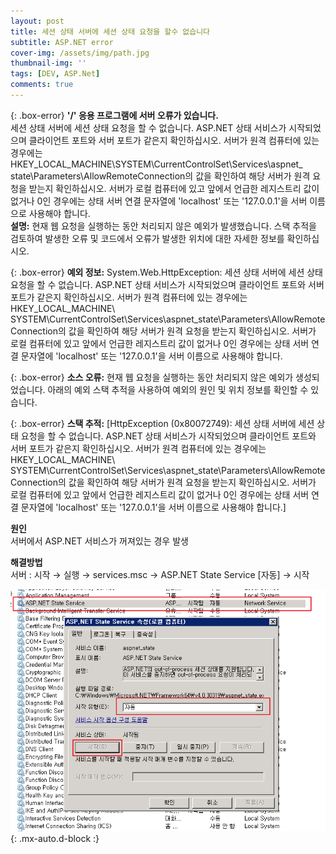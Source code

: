 ```yaml
---
layout: post
title: 세션 상태 서버에 세션 상태 요청을 할수 없습니다
subtitle: ASP.NET error
cover-img: /assets/img/path.jpg
thumbnail-img: ''
tags: [DEV, ASP.Net]
comments: true
---
```


{: .box-error}
**'/' 응용 프로그램에 서버 오류가 있습니다.**  
세션 상태 서버에 세션 상태 요청을 할 수 없습니다. ASP.NET 상태 서비스가 시작되었으며 클라이언트 포트와 서버 포트가 같은지 확인하십시오. 서버가 원격 컴퓨터에 있는 경우에는 HKEY_LOCAL_MACHINE\\SYSTEM\\CurrentControlSet\\Services\\aspnet_
state\\Parameters\\AllowRemoteConnection의 값을 확인하여 해당 서버가 원격 요청을 받는지 확인하십시오. 서버가 로컬 컴퓨터에 있고 앞에서 언급한 레지스트리 값이 없거나 0인 경우에는 상태 서버 연결 문자열에 'localhost' 또는 '127.0.0.1'을 서버 이름으로 사용해야 합니다.  
**설명:** 현재 웹 요청을 실행하는 동안 처리되지 않은 예외가 발생했습니다. 스택 추적을 검토하여 발생한 오류 및 코드에서 오류가 발생한 위치에 대한 자세한 정보를 확인하십시오.

{: .box-error}
**예외 정보:** System.Web.HttpException: 세션 상태 서버에 세션 상태 요청을 할 수 없습니다. ASP.NET 상태 서비스가 시작되었으며 클라이언트 포트와 서버 포트가 같은지 확인하십시오.
서버가 원격 컴퓨터에 있는 경우에는 HKEY_LOCAL_MACHINE\\
SYSTEM\\CurrentControlSet\\Services\\aspnet_state\\Parameters\\AllowRemoteConnection의 값을 확인하여 해당 서버가 원격 요청을 받는지 확인하십시오. 서버가 로컬 컴퓨터에 있고 앞에서 언급한 레지스트리 값이 없거나 0인 경우에는 상태 서버 연결 문자열에 'localhost' 또는 '127.0.0.1'을 서버 이름으로 사용해야 합니다.

{: .box-error}
**소스 오류:** 현재 웹 요청을 실행하는 동안 처리되지 않은 예외가 생성되었습니다. 아래의 예외 스택 추적을 사용하여 예외의 원인 및 위치 정보를 확인할 수 있습니다.

{: .box-error}
**스택 추적:** [HttpException (0x80072749): 세션 상태 서버에 세션 상태 요청을 할 수 없습니다. ASP.NET 상태 서비스가 시작되었으며 클라이언트 포트와 서버 포트가 같은지 확인하십시오. 서버가 원격 컴퓨터에 있는 경우에는 HKEY_LOCAL_MACHINE\\
SYSTEM\\CurrentControlSet\\Services\\aspnet_state\\Parameters\\AllowRemoteConnection의 값을 확인하여 해당 서버가 원격 요청을 받는지 확인하십시오. 서버가 로컬 컴퓨터에 있고 앞에서 언급한 레지스트리 값이 없거나 0인 경우에는 상태 서버 연결 문자열에 'localhost' 또는 '127.0.0.1'을 서버 이름으로 사용해야 합니다.]

**원인**  
서버에서 ASP.NET 서비스가 꺼져있는 경우 발생

**해결방법**  
서버 : 시작 → 실행 → services.msc → ASP.NET State Service [자동] → 시작

![error](/assets/img/post/error1.png){: .mx-auto.d-block :}
